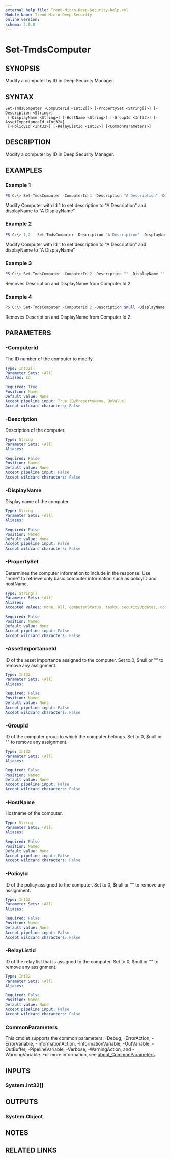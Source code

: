 ```yaml
---
external help file: Trend-Micro-Deep-Security-help.xml
Module Name: Trend-Micro-Deep-Security
online version:
schema: 2.0.0
---
```


# Set-TmdsComputer

## SYNOPSIS
Modify a computer by ID in Deep Security Manager.

## SYNTAX

```
Set-TmdsComputer -ComputerId <Int32[]> [-PropertySet <String[]>] [-Description <String>]
 [-DisplayName <String>] [-HostName <String>] [-GroupId <Int32>] [-AssetImportanceId <Int32>]
 [-PolicyId <Int32>] [-RelayListId <Int32>] [<CommonParameters>]
```

## DESCRIPTION
Modify a computer by ID in Deep Security Manager.

## EXAMPLES

### Example 1
```powershell
PS C:\> Set-TmdsComputer -ComputerId 1 -Description "A Description" -DisplayName "A DisplayName"
```

Modify Computer with Id 1 to set description to "A Description" and displayName to "A DisplayName"

### Example 2
```powershell
PS C:\> 1,2 | Set-TmdsComputer -Description "A Description" -DisplayName "A DisplayName"
```

Modify Computer with Id 1 to set description to "A Description" and displayName to "A DisplayName"

### Example 3
```powershell
PS C:\> Set-TmdsComputer -ComputerId 2 -Description "" -DisplayName ""
```

Removes Description and DisplayName from Computer Id 2.

### Example 4
```powershell
PS C:\> Set-TmdsComputer -ComputerId 2 -Description $null -DisplayName $null
```

Removes Description and DisplayName from Computer Id 2.

## PARAMETERS

### -ComputerId
The ID number of the computer to modify.

```yaml
Type: Int32[]
Parameter Sets: (All)
Aliases: Id

Required: True
Position: Named
Default value: None
Accept pipeline input: True (ByPropertyName, ByValue)
Accept wildcard characters: False
```

### -Description
Description of the computer.

```yaml
Type: String
Parameter Sets: (All)
Aliases:

Required: False
Position: Named
Default value: None
Accept pipeline input: False
Accept wildcard characters: False
```

### -DisplayName
Display name of the computer.

```yaml
Type: String
Parameter Sets: (All)
Aliases:

Required: False
Position: Named
Default value: None
Accept pipeline input: False
Accept wildcard characters: False
```

### -PropertySet
Determines the computer information to include in the response. Use "none" to retrieve only basic computer information such as policyID and hostName.

```yaml
Type: String[]
Parameter Sets: (All)
Aliases:
Accepted values: none, all, computerStatus, tasks, securityUpdates, computerSettings, allSecurityModules, antiMalware, webReputation, activityMonitoring, firewall, intrusionPrevention, integrityMonitoring, logInspection, applicationControl, SAP, interfaces, ESXSummary, allVirtualMachineSummaries, azureARMVirtualMachineSummary, azureVMVirtualMachineSummary, ec2VirtualMachineSummary, noConnectorVirtualMachineSummary, vmwareVMVirtualMachineSummary, vcloudVMVirtualMachineSummary, workspaceVirtualMachineSummary, gcpVirtualMachineSummary

Required: False
Position: Named
Default value: None
Accept pipeline input: False
Accept wildcard characters: False
```

### -AssetImportanceId
ID of the asset importance assigned to the computer. Set to 0, $null or "" to remove any assignment.

```yaml
Type: Int32
Parameter Sets: (All)
Aliases:

Required: False
Position: Named
Default value: None
Accept pipeline input: False
Accept wildcard characters: False
```

### -GroupId
ID of the computer group to which the computer belongs. Set to 0, $null or "" to remove any assignment.

```yaml
Type: Int32
Parameter Sets: (All)
Aliases:

Required: False
Position: Named
Default value: None
Accept pipeline input: False
Accept wildcard characters: False
```

### -HostName
Hostname of the computer.

```yaml
Type: String
Parameter Sets: (All)
Aliases:

Required: False
Position: Named
Default value: None
Accept pipeline input: False
Accept wildcard characters: False
```

### -PolicyId
ID of the policy assigned to the computer. Set to 0, $null or "" to remove any assignment.

```yaml
Type: Int32
Parameter Sets: (All)
Aliases:

Required: False
Position: Named
Default value: None
Accept pipeline input: False
Accept wildcard characters: False
```

### -RelayListId
ID of the relay list that is assigned to the computer. Set to 0, $null or "" to remove any assignment.

```yaml
Type: Int32
Parameter Sets: (All)
Aliases:

Required: False
Position: Named
Default value: None
Accept pipeline input: False
Accept wildcard characters: False
```

### CommonParameters
This cmdlet supports the common parameters: -Debug, -ErrorAction, -ErrorVariable, -InformationAction, -InformationVariable, -OutVariable, -OutBuffer, -PipelineVariable, -Verbose, -WarningAction, and -WarningVariable. For more information, see [about_CommonParameters](http://go.microsoft.com/fwlink/?LinkID=113216).

## INPUTS

### System.Int32[]

## OUTPUTS

### System.Object
## NOTES

## RELATED LINKS
